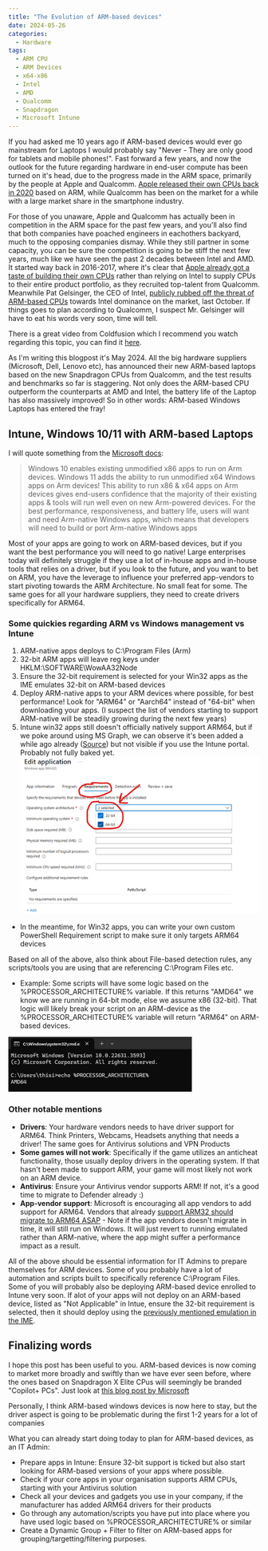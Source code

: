 ```yaml
---
title: "The Evolution of ARM-based devices"
date: 2024-05-26
categories:
  - Hardware
tags:
  - ARM CPU
  - ARM Devices
  - x64-x86
  - Intel
  - AMD
  - Qualcomm
  - Snapdragon
  - Microsoft Intune
---
```


If you had asked me 10 years ago if ARM-based devices would ever go mainstream for Laptops I would probably say "Never - They are only good for tablets and mobile phones!". Fast forward a few years, and now the outlook for the future regarding hardware in end-user compute has been turned on it's head, due to the progress made in the ARM space, primarily by the people at Apple and Qualcomm. [Apple released their own CPUs back in 2020](https://www.apple.com/newsroom/2020/11/apple-unleashes-m1/) based on ARM, while Qualcomm has been on the market for a while with a large market share in the smartphone industry.

For those of you unaware, Apple and Qualcomm has actually been in competition in the ARM space for the past few years, and you'll also find that both companies have poached engineers in eachothers backyard, much to the opposing companies dismay. While they still partner in some capacity, you can be sure the competition is going to be stiff the next few years, much like we have seen the past 2 decades between Intel and AMD. It started way back in 2016-2017, where it's clear that [Apple already got a taste of building their own CPUs](https://fortune.com/2017/05/30/apple-qualcomm-esin-terzioglu/) rather than relying on Intel to supply CPUs to their entire product portfolio, as they recruited top-talent from Qualcomm.
Meanwhile Pat Gelsinger, the CEO of Intel, [publicly rubbed off the threat of ARM-based CPUs](https://www.techpowerup.com/315228/intel-ceo-doesnt-see-arm-based-chips-as-competition-in-the-pc-sector?cp=2) towards Intel dominance on the market, last October. If things goes to plan according to Qualcomm, I suspect Mr. Gelsinger will have to eat his words very soon, time will tell.

There is a great video from Coldfusion which I recommend you watch regarding this topic, you can find it [here](https://www.youtube.com/watch?v=V68RE0M8zhk).

As I'm writing this blogpost it's May 2024. All the big hardware suppliers (Microsoft, Dell, Lenovo etc), has announced their new ARM-based laptops based on the new Snapdragon CPUs from Qualcomm, and the test results and benchmarks so far is staggering. Not only does the ARM-based CPU outperform the counterparts at AMD and Intel, the battery life of the Laptop has also massively improved! So in other words: ARM-based Windows Laptops has entered the fray!

## Intune, Windows 10/11 with ARM-based Laptops

I will quote something from the [Microsoft docs](https://learn.microsoft.com/en-us/windows/arm/add-arm-support):
> Windows 10 enables existing unmodified x86 apps to run on Arm devices. Windows 11 adds the ability to run unmodified x64 Windows apps on Arm devices! This ability to run x86 & x64 apps on Arm devices gives end-users confidence that the majority of their existing apps & tools will run well even on new Arm-powered devices. For the best performance, responsiveness, and battery life, users will want and need Arm-native Windows apps, which means that developers will need to build or port Arm-native Windows apps

Most of your apps are going to work on ARM-based devices, but if you want the best performance you will need to go native! Large enterprises today will definitely struggle if they use a lot of in-house apps and in-house tools that relies on a driver, but if you look to the future, and you want to bet on ARM, you have the leverage to influence your preferred app-vendors to start pivoting towards the ARM Architecture. No small feat for some. The same goes for all your hardware suppliers, they need to create drivers specifically for ARM64.

### Some quickies regarding ARM vs Windows management vs Intune

1. ARM-native apps deploys to C:\Program Files (Arm)
2. 32-bit ARM apps will leave reg keys under HKLM:\SOFTWARE\WowAA32Node
3. Ensure the 32-bit requirement is selected for your Win32 apps as the IME emulates 32-bit on ARM-based devices
4. Deploy ARM-native apps to your ARM devices where possible, for best performance! Look for "ARM64" or "Aarch64" instead of "64-bit" when downloading your apps. (I suspect the list of vendors starting to support ARM-native will be steadily growing during the next few years)
5. Intune win32 apps still doesn't officially natively support ARM64, but if we poke around using MS Graph, we can observe it's been added a while ago already ([Source](https://learn.microsoft.com/en-us/graph/api/resources/intune-apps-windowsarchitecture?view=graph-rest-beta)) but not visible if you use the Intune portal. Probably not fully baked yet.
![Win32apprequirements](/assets/images/2014-05-26-TheEvolution-ARM-Devices/Win32App_Requirements.png?raw=true "Win32 app requirements")

* In the meantime, for Win32 apps, you can write your own custom PowerShell Requirement script to make sure it only targets ARM64 devices

Based on all of the above, also think about File-based detection rules, any scripts/tools you are using that are referencing C:\Program Files etc.

* Example: Some scripts will have some logic based on the %PROCESSOR_ARCHITECTURE% variable. If this returns "AMD64" we know we are running in 64-bit mode, else we assume x86 (32-bit). That logic will likely break your script on an ARM-device as the %PROCESSOR_ARCHITECTURE% variable will return "ARM64" on ARM-based devices.

![ProcessorArchitecture](/assets/images/2014-05-26-TheEvolution-ARM-Devices/ProcessorArchitectureVariable.png?raw=true "Processor Architecture Variable")

### Other notable mentions

* **Drivers**: Your hardware vendors needs to have driver support for ARM64. Think Printers, Webcams, Headsets anything that needs a driver! The same goes for Antivirus solutions and VPN Products
* **Some games will not work**: Specifically if the game utilizes an anticheat functionality, those usually deploy drivers in the operating system. If that hasn't been made to support ARM, your game will most likely not work on an ARM device.
* **Antivirus**: Ensure your Antivirus vendor supports ARM! If not, it's a good time to migrate to Defender already :)
* **App-vendor support**: Microsoft is encouraging all app vendors to add support for ARM64. Vendors that already [support ARM32 should migrate to ARM64 ASAP](https://learn.microsoft.com/en-us/windows/arm/arm32-to-arm64) - Note if the app vendors doesn't migrate in time, it will still run on Windows. It will just revert to running emulated rather than ARM-native, where the app might suffer a performance impact as a result.

All of the above should be essential information for IT Admins to prepare themselves for ARM devices. Some of you probably have a lot of automation and scripts built to specifically reference C:\Program Files. Some of you will probably also be deploying ARM-based device enrolled to Intune very soon. 
If alot of your apps will not deploy on an ARM-based device, listed as "Not Applicable" in Intue, ensure the 32-bit requirement is selected, then it should deploy using the [previously mentioned emulation in the IME](https://learn.microsoft.com/en-us/windows/arm/apps-on-arm-x86-emulation).

## Finalizing words

I hope this post has been useful to you. ARM-based devices is now coming to market more broadly and swiftly than we have ever seen before, where the ones based on Snapdragon X Elite CPus will seemingly be branded "Copilot+ PCs". Just look at [this blog post by Microsoft](https://blogs.microsoft.com/blog/2024/05/20/introducing-copilot-pcs/)

Personally, I think ARM-based windows devices is now here to stay, but the driver aspect is going to be problematic during the first 1-2 years for a lot of companies

What you can already start doing today to plan for ARM-based devices, as an IT Admin:

* Prepare apps in Intune: Ensure 32-bit support is ticked but also start looking for ARM-based versions of your apps where possible.
* Check if your core apps in your organisation supports ARM CPUs, starting with your Antivirus solution
* Check all your devices and gadgets you use in your company, if the manufacturer has added ARM64 drivers for their products
* Go through any automation/scripts you have put into place where you have used logic based on %PROCESSOR_ARCHITECTURE% or similar
* Create a Dynamic Group + Filter to filter on ARM-based apps for grouping/targetting/filtering purposes.